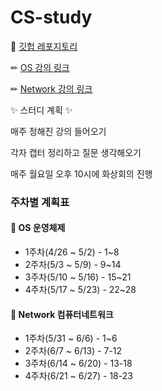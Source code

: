# CS-study

📍 [깃헙 레포지토리](https://github.com/seunghee73/CS-study)

✏ [OS 강의 링크](http://www.kocw.or.kr/home/cview.do?mty=p&kemId=1046323)

✏ [Network 강의 링크](http://www.kocw.net/home/cview.do?mty=p&kemId=1169634)



✨ 스터디 계획 ✨

  매주 정해진 강의 들어오기

  각자 캡터 정리하고 질문 생각해오기

  매주 월요일 오후 10시에 화상회의 진행



### 주차별 계획표

#### 📄 OS 운영체제

- 1주차(4/26 ~ 5/2) - 1~8
- 2주차(5/3 ~ 5/9) - 9~14
- 3주차(5/10 ~ 5/16) - 15~21
- 4주차(5/17 ~ 5/23) - 22~28



#### 📄 Network  컴퓨터네트워크

- 1주차(5/31 ~ 6/6) - 1~6
- 2주차(6/7 ~ 6/13) - 7-12
- 3주차(6/14 ~ 6/20) - 13-18
- 4주차(6/21 ~ 6/27) - 18-23

